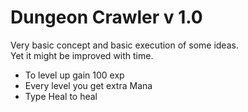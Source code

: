 # Dungeon Crawler v 1.0
<p>Very basic concept and basic execution of some ideas.
  <br> Yet it might be improved with time.</p>
<ul>
<li>To level up gain 100 exp
<li>Every level you get extra Mana
<li>Type Heal to heal
</ul>
